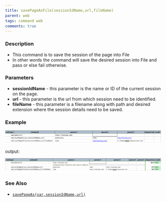 ```yaml
---
title: savePageAsFile(sessionIdName,url,fileName)
parent: web
tags: command web
comments: true
---
```


### Description

- This command is to save the session of the page into File
- In other words the command will save the desired session into File and pass or else fail otherwise.

### Parameters

- **sessionIdName** - this parameter is the name or ID of the current session on the page.
- **url** - this parameter is the url from which session need to be identified.
- **fileName** - this parameter is a filename along with path and desired extension where the session details need to be saved.

### Example

![](image/savePageAsFile_01.png)

output:

![](image/savePageAsFile_02.png)

### See Also

- [`savePageAs(var,sessionIdName,url)`](savePageAs(var,sessionIdName,url))